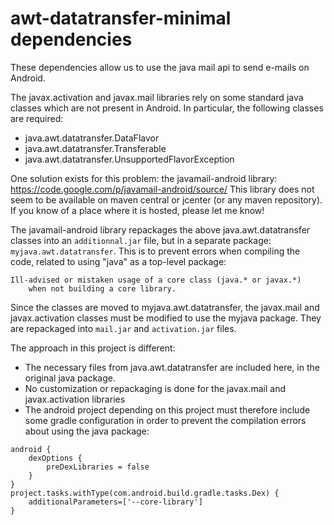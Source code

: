 awt-datatransfer-minimal dependencies
=====================================

These dependencies allow us to use the java mail api to send e-mails on Android.

The javax.activation and javax.mail libraries rely on some standard java classes
which are not present in Android. In particular, the following classes are required:
* java.awt.datatransfer.DataFlavor
* java.awt.datatransfer.Transferable
* java.awt.datatransfer.UnsupportedFlavorException

One solution exists for this problem: the javamail-android library: 
https://code.google.com/p/javamail-android/source/
This library does not seem to be available on maven central or jcenter 
(or any maven repository). If you know of a place where it is hosted, please let me know!

The javamail-android library repackages the above java.awt.datatransfer classes
into an ```additionnal.jar``` file, but in a separate package: ```myjava.awt.datatransfer```.
This is to prevent errors when compiling the code, related to using "java" as a 
top-level package:
```
Ill-advised or mistaken usage of a core class (java.* or javax.*)
  	when not building a core library.
```
Since the classes are moved to myjava.awt.datatransfer, the javax.mail and javax.activation
classes must be modified to use the myjava package.  They are repackaged into
```mail.jar``` and ```activation.jar``` files.

The approach in this project is different:
* The necessary files from java.awt.datatransfer are included here, in the original java package.
* No customization or repackaging is done for the javax.mail and javax.activation libraries
* The android project depending on this project must therefore include some gradle configuration
  in order to prevent the compilation errors about using the java package:
```
android {
    dexOptions {
        preDexLibraries = false
    }
}
project.tasks.withType(com.android.build.gradle.tasks.Dex) {
    additionalParameters=['--core-library']
}
```

